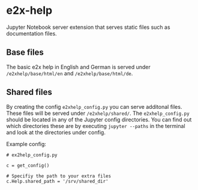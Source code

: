 # e2x-help

Jupyter Notebook server extension that serves static files such as documentation files.

## Base files 

The basic e2x help in English and German is served under ```/e2xhelp/base/html/en``` and ```/e2xhelp/base/html/de```.

## Shared files

By creating the config ```e2xhelp_config.py``` you can serve additonal files.
These files will be served under ```/e2xhelp/shared/```.
The ```e2xhelp_config.py``` should be located in any of the Jupyter config directories. You can find out which directories these are by executing ```jupyter --paths``` in the terminal and look at the directories under config.

Example config:

```
# ex2help_config.py

c = get_config()

# Specifiy the path to your extra files
c.Help.shared_path = '/srv/shared_dir'
```
